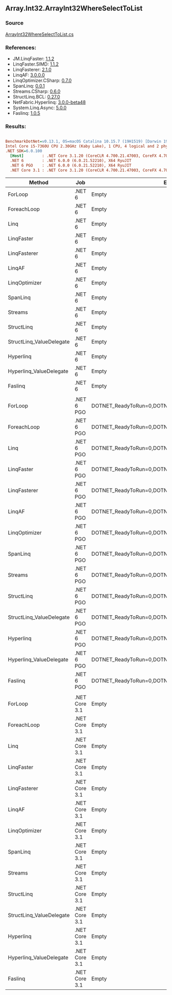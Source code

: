 ﻿## Array.Int32.ArrayInt32WhereSelectToList

### Source
[ArrayInt32WhereSelectToList.cs](../LinqBenchmarks/Array/Int32/ArrayInt32WhereSelectToList.cs)

### References:
- JM.LinqFaster: [1.1.2](https://www.nuget.org/packages/JM.LinqFaster/1.1.2)
- LinqFaster.SIMD: [1.1.2](https://www.nuget.org/packages/LinqFaster.SIMD/1.0.3)
- LinqFasterer: [2.1.0](https://www.nuget.org/packages/LinqFasterer/2.1.0)
- LinqAF: [3.0.0.0](https://www.nuget.org/packages/LinqAF/3.0.0.0)
- LinqOptimizer.CSharp: [0.7.0](https://www.nuget.org/packages/LinqOptimizer.CSharp/0.7.0)
- SpanLinq: [0.0.1](https://www.nuget.org/packages/SpanLinq/0.0.1)
- Streams.CSharp: [0.6.0](https://www.nuget.org/packages/Streams.CSharp/0.6.0)
- StructLinq.BCL: [0.27.0](https://www.nuget.org/packages/StructLinq/0.27.0)
- NetFabric.Hyperlinq: [3.0.0-beta48](https://www.nuget.org/packages/NetFabric.Hyperlinq/3.0.0-beta48)
- System.Linq.Async: [5.0.0](https://www.nuget.org/packages/System.Linq.Async/5.0.0)
- Faslinq: [1.0.5](https://www.nuget.org/packages/Faslinq/1.0.5)

### Results:
``` ini

BenchmarkDotNet=v0.13.1, OS=macOS Catalina 10.15.7 (19H1519) [Darwin 19.6.0]
Intel Core i5-7360U CPU 2.30GHz (Kaby Lake), 1 CPU, 4 logical and 2 physical cores
.NET SDK=6.0.100
  [Host]        : .NET Core 3.1.20 (CoreCLR 4.700.21.47003, CoreFX 4.700.21.47101), X64 RyuJIT
  .NET 6        : .NET 6.0.0 (6.0.21.52210), X64 RyuJIT
  .NET 6 PGO    : .NET 6.0.0 (6.0.21.52210), X64 RyuJIT
  .NET Core 3.1 : .NET Core 3.1.20 (CoreCLR 4.700.21.47003, CoreFX 4.700.21.47101), X64 RyuJIT


```
|                   Method |           Job |                                                EnvironmentVariables |       Runtime | Count |       Mean |    Error |   StdDev |        Ratio | RatioSD |  Gen 0 | Allocated |
|------------------------- |-------------- |-------------------------------------------------------------------- |-------------- |------ |-----------:|---------:|---------:|-------------:|--------:|-------:|----------:|
|                  ForLoop |        .NET 6 |                                                               Empty |      .NET 6.0 |   100 |   246.3 ns |  1.73 ns |  1.53 ns |     baseline |         | 0.3095 |     648 B |
|              ForeachLoop |        .NET 6 |                                                               Empty |      .NET 6.0 |   100 |   245.7 ns |  0.53 ns |  0.47 ns | 1.00x faster |   0.01x | 0.3095 |     648 B |
|                     Linq |        .NET 6 |                                                               Empty |      .NET 6.0 |   100 |   534.1 ns |  2.26 ns |  2.11 ns | 2.17x slower |   0.01x | 0.3595 |     752 B |
|               LinqFaster |        .NET 6 |                                                               Empty |      .NET 6.0 |   100 |   437.2 ns |  1.09 ns |  0.91 ns | 1.78x slower |   0.01x | 0.4473 |     936 B |
|             LinqFasterer |        .NET 6 |                                                               Empty |      .NET 6.0 |   100 |   650.8 ns |  0.73 ns |  0.65 ns | 2.64x slower |   0.02x | 0.6113 |   1,280 B |
|                   LinqAF |        .NET 6 |                                                               Empty |      .NET 6.0 |   100 |   721.3 ns |  1.84 ns |  1.54 ns | 2.93x slower |   0.01x | 0.3090 |     648 B |
|            LinqOptimizer |        .NET 6 |                                                               Empty |      .NET 6.0 |   100 | 1,555.5 ns |  8.52 ns |  7.55 ns | 6.32x slower |   0.04x | 4.2629 |   8,922 B |
|                 SpanLinq |        .NET 6 |                                                               Empty |      .NET 6.0 |   100 |   564.3 ns |  0.83 ns |  0.74 ns | 2.29x slower |   0.02x | 0.3090 |     648 B |
|                  Streams |        .NET 6 |                                                               Empty |      .NET 6.0 |   100 | 1,373.7 ns |  3.52 ns |  3.12 ns | 5.58x slower |   0.04x | 0.5684 |   1,192 B |
|               StructLinq |        .NET 6 |                                                               Empty |      .NET 6.0 |   100 |   617.7 ns |  6.53 ns |  6.10 ns | 2.51x slower |   0.03x | 0.1755 |     368 B |
| StructLinq_ValueDelegate |        .NET 6 |                                                               Empty |      .NET 6.0 |   100 |   338.4 ns |  0.61 ns |  0.57 ns | 1.37x slower |   0.01x | 0.1297 |     272 B |
|                Hyperlinq |        .NET 6 |                                                               Empty |      .NET 6.0 |   100 |   672.2 ns |  2.80 ns |  2.19 ns | 2.73x slower |   0.02x | 0.1297 |     272 B |
|  Hyperlinq_ValueDelegate |        .NET 6 |                                                               Empty |      .NET 6.0 |   100 |   425.0 ns |  0.57 ns |  0.48 ns | 1.73x slower |   0.01x | 0.1297 |     272 B |
|                  Faslinq |        .NET 6 |                                                               Empty |      .NET 6.0 |   100 |   452.7 ns |  1.05 ns |  0.98 ns | 1.84x slower |   0.01x | 0.4206 |     880 B |
|                          |               |                                                                     |               |       |            |          |          |              |         |        |           |
|                  ForLoop |    .NET 6 PGO | DOTNET_ReadyToRun=0,DOTNET_TC_QuickJitForLoops=1,DOTNET_TieredPGO=1 |      .NET 6.0 |   100 |   227.3 ns |  0.40 ns |  0.37 ns |     baseline |         | 0.3097 |     648 B |
|              ForeachLoop |    .NET 6 PGO | DOTNET_ReadyToRun=0,DOTNET_TC_QuickJitForLoops=1,DOTNET_TieredPGO=1 |      .NET 6.0 |   100 |   226.9 ns |  0.54 ns |  0.45 ns | 1.00x faster |   0.00x | 0.3097 |     648 B |
|                     Linq |    .NET 6 PGO | DOTNET_ReadyToRun=0,DOTNET_TC_QuickJitForLoops=1,DOTNET_TieredPGO=1 |      .NET 6.0 |   100 |   493.0 ns |  0.79 ns |  0.66 ns | 2.17x slower |   0.01x | 0.3595 |     752 B |
|               LinqFaster |    .NET 6 PGO | DOTNET_ReadyToRun=0,DOTNET_TC_QuickJitForLoops=1,DOTNET_TieredPGO=1 |      .NET 6.0 |   100 |   420.3 ns |  0.76 ns |  0.71 ns | 1.85x slower |   0.00x | 0.4473 |     936 B |
|             LinqFasterer |    .NET 6 PGO | DOTNET_ReadyToRun=0,DOTNET_TC_QuickJitForLoops=1,DOTNET_TieredPGO=1 |      .NET 6.0 |   100 |   563.2 ns |  1.60 ns |  1.41 ns | 2.48x slower |   0.01x | 0.6113 |   1,280 B |
|                   LinqAF |    .NET 6 PGO | DOTNET_ReadyToRun=0,DOTNET_TC_QuickJitForLoops=1,DOTNET_TieredPGO=1 |      .NET 6.0 |   100 |   602.9 ns |  0.98 ns |  0.82 ns | 2.65x slower |   0.01x | 0.3090 |     648 B |
|            LinqOptimizer |    .NET 6 PGO | DOTNET_ReadyToRun=0,DOTNET_TC_QuickJitForLoops=1,DOTNET_TieredPGO=1 |      .NET 6.0 |   100 | 1,474.4 ns |  5.90 ns |  5.23 ns | 6.49x slower |   0.03x | 4.2629 |   8,922 B |
|                 SpanLinq |    .NET 6 PGO | DOTNET_ReadyToRun=0,DOTNET_TC_QuickJitForLoops=1,DOTNET_TieredPGO=1 |      .NET 6.0 |   100 |   552.7 ns |  1.99 ns |  1.66 ns | 2.43x slower |   0.01x | 0.3090 |     648 B |
|                  Streams |    .NET 6 PGO | DOTNET_ReadyToRun=0,DOTNET_TC_QuickJitForLoops=1,DOTNET_TieredPGO=1 |      .NET 6.0 |   100 | 1,380.8 ns |  3.89 ns |  3.25 ns | 6.08x slower |   0.02x | 0.5684 |   1,192 B |
|               StructLinq |    .NET 6 PGO | DOTNET_ReadyToRun=0,DOTNET_TC_QuickJitForLoops=1,DOTNET_TieredPGO=1 |      .NET 6.0 |   100 |   592.2 ns |  1.80 ns |  1.59 ns | 2.61x slower |   0.01x | 0.1755 |     368 B |
| StructLinq_ValueDelegate |    .NET 6 PGO | DOTNET_ReadyToRun=0,DOTNET_TC_QuickJitForLoops=1,DOTNET_TieredPGO=1 |      .NET 6.0 |   100 |   370.0 ns |  0.89 ns |  0.79 ns | 1.63x slower |   0.00x | 0.1297 |     272 B |
|                Hyperlinq |    .NET 6 PGO | DOTNET_ReadyToRun=0,DOTNET_TC_QuickJitForLoops=1,DOTNET_TieredPGO=1 |      .NET 6.0 |   100 |   585.4 ns |  0.65 ns |  0.55 ns | 2.58x slower |   0.01x | 0.1297 |     272 B |
|  Hyperlinq_ValueDelegate |    .NET 6 PGO | DOTNET_ReadyToRun=0,DOTNET_TC_QuickJitForLoops=1,DOTNET_TieredPGO=1 |      .NET 6.0 |   100 |   374.7 ns |  1.10 ns |  0.92 ns | 1.65x slower |   0.00x | 0.1297 |     272 B |
|                  Faslinq |    .NET 6 PGO | DOTNET_ReadyToRun=0,DOTNET_TC_QuickJitForLoops=1,DOTNET_TieredPGO=1 |      .NET 6.0 |   100 |   394.7 ns |  2.29 ns |  2.03 ns | 1.74x slower |   0.01x | 0.4206 |     880 B |
|                          |               |                                                                     |               |       |            |          |          |              |         |        |           |
|                  ForLoop | .NET Core 3.1 |                                                               Empty | .NET Core 3.1 |   100 |   277.1 ns |  0.83 ns |  0.73 ns |     baseline |         | 0.3095 |     648 B |
|              ForeachLoop | .NET Core 3.1 |                                                               Empty | .NET Core 3.1 |   100 |   276.3 ns |  1.01 ns |  0.94 ns | 1.00x faster |   0.00x | 0.3095 |     648 B |
|                     Linq | .NET Core 3.1 |                                                               Empty | .NET Core 3.1 |   100 |   619.4 ns |  2.55 ns |  2.26 ns | 2.23x slower |   0.01x | 0.3595 |     752 B |
|               LinqFaster | .NET Core 3.1 |                                                               Empty | .NET Core 3.1 |   100 |   462.8 ns |  1.15 ns |  0.96 ns | 1.67x slower |   0.01x | 0.4473 |     936 B |
|             LinqFasterer | .NET Core 3.1 |                                                               Empty | .NET Core 3.1 |   100 |   660.7 ns | 10.47 ns |  8.17 ns | 2.38x slower |   0.03x | 0.6113 |   1,280 B |
|                   LinqAF | .NET Core 3.1 |                                                               Empty | .NET Core 3.1 |   100 |   922.3 ns | 17.73 ns | 15.72 ns | 3.33x slower |   0.06x | 0.3090 |     648 B |
|            LinqOptimizer | .NET Core 3.1 |                                                               Empty | .NET Core 3.1 |   100 | 1,549.7 ns | 13.60 ns | 12.72 ns | 5.60x slower |   0.05x | 4.2725 |   8,952 B |
|                 SpanLinq | .NET Core 3.1 |                                                               Empty | .NET Core 3.1 |   100 |   836.5 ns |  9.51 ns |  8.90 ns | 3.01x slower |   0.03x | 0.3090 |     648 B |
|                  Streams | .NET Core 3.1 |                                                               Empty | .NET Core 3.1 |   100 | 1,405.3 ns |  3.99 ns |  3.54 ns | 5.07x slower |   0.02x | 0.5684 |   1,192 B |
|               StructLinq | .NET Core 3.1 |                                                               Empty | .NET Core 3.1 |   100 | 1,040.5 ns |  5.31 ns |  4.96 ns | 3.75x slower |   0.01x | 0.1755 |     368 B |
| StructLinq_ValueDelegate | .NET Core 3.1 |                                                               Empty | .NET Core 3.1 |   100 |   425.0 ns |  0.73 ns |  0.68 ns | 1.53x slower |   0.00x | 0.1297 |     272 B |
|                Hyperlinq | .NET Core 3.1 |                                                               Empty | .NET Core 3.1 |   100 | 1,009.4 ns |  5.81 ns |  5.43 ns | 3.64x slower |   0.02x | 0.1297 |     272 B |
|  Hyperlinq_ValueDelegate | .NET Core 3.1 |                                                               Empty | .NET Core 3.1 |   100 |   592.6 ns | 10.04 ns |  9.39 ns | 2.14x slower |   0.04x | 0.1297 |     272 B |
|                  Faslinq | .NET Core 3.1 |                                                               Empty | .NET Core 3.1 |   100 |   447.0 ns |  1.21 ns |  1.13 ns | 1.61x slower |   0.01x | 0.4206 |     880 B |
